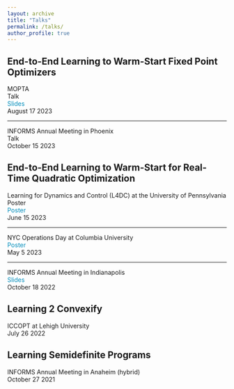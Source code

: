 ```yaml
---
layout: archive
title: "Talks"
permalink: /talks/
author_profile: true
---
```


<style>
a:link {
  color: #008CBA;
  background-color: white;
  text-decoration: none;
}
a:visited {
  color: #008CBA;
  background-color: white;
  text-decoration: none;
}
a:hover {
  color: #008CBA;
  background-color: white;
  text-decoration: none;
}
a:active {
  color: #008CBA;
  background-color: white;
  text-decoration: none;
}
</style>

## End-to-End Learning to Warm-Start Fixed Point Optimizers
MOPTA\
Talk\
<a href="{{rajivsambharya.github.io}}/slides/mopta2023_v3.pdf" download>
  Slides
</a>\
August 17 2023

---

INFORMS Annual Meeting in Phoenix\
Talk\
October 15 2023



## End-to-End Learning to Warm-Start for Real-Time Quadratic Optimization
Learning for Dynamics and Control (L4DC) at the University of Pennsylvania\
Poster\
<a href="{{rajivsambharya.github.io}}/slides/l2ws_l4dc.pdf" download>
  Poster
</a>\
June 15 2023

---

NYC Operations Day at Columbia University\
<a href="{{rajivsambharya.github.io}}/slides/l2ws_nyc_ops_website.pdf" download>
  Poster
</a>\
May 5 2023

---

INFORMS Annual Meeting in Indianapolis\
<a href="{{rajivsambharya.github.io}}/slides/informs22.pdf" download>
  Slides
</a>\
October 18 2022


## Learning 2 Convexify
ICCOPT at Lehigh University\
July 26 2022

## Learning Semidefinite Programs
INFORMS Annual Meeting in Anaheim (hybrid)\
October 27 2021



